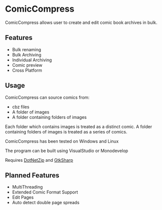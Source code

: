 # ComicCompress

ComicCompress allows user to create and edit comic book archives in bulk. 

## Features

* Bulk renaming
* Bulk Archiving
* Individual Archiving
* Comic preview
* Cross Platform

## Usage

ComicCompress can source comics from:
* cbz files
* A folder of images
* A folder containing folders of images

Each folder which contains images is treated as a distinct comic. A folder containing folders of images is treated as a series of comics.

ComicCompress has been tested on Windows and Linux

The program can be built using VisualStudio or Monodevelop

Requires [DotNetZip](https://dotnetzip.codeplex.com/) and [GtkSharp](http://www.mono-project.com/docs/gui/gtksharp/)

## Planned Features

* MultiThreading
* Extended Comic Format Support
* Edit Pages
* Auto detect double page spreads

